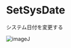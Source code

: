 # SetSysDate
システム日付を変更する

![imageJ](https://user-images.githubusercontent.com/99333667/158910102-7232fca0-b250-44c9-b5bb-09f0146059fe.png)
